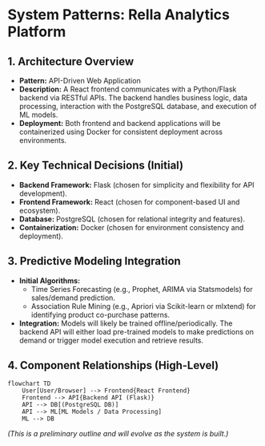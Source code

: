 # System Patterns: Rella Analytics Platform

## 1. Architecture Overview

*   **Pattern:** API-Driven Web Application
*   **Description:** A React frontend communicates with a Python/Flask backend via RESTful APIs. The backend handles business logic, data processing, interaction with the PostgreSQL database, and execution of ML models.
*   **Deployment:** Both frontend and backend applications will be containerized using Docker for consistent deployment across environments.

## 2. Key Technical Decisions (Initial)

*   **Backend Framework:** Flask (chosen for simplicity and flexibility for API development).
*   **Frontend Framework:** React (chosen for component-based UI and ecosystem).
*   **Database:** PostgreSQL (chosen for relational integrity and features).
*   **Containerization:** Docker (chosen for environment consistency and deployment).

## 3. Predictive Modeling Integration

*   **Initial Algorithms:**
    *   Time Series Forecasting (e.g., Prophet, ARIMA via Statsmodels) for sales/demand prediction.
    *   Association Rule Mining (e.g., Apriori via Scikit-learn or mlxtend) for identifying product co-purchase patterns.
*   **Integration:** Models will likely be trained offline/periodically. The backend API will either load pre-trained models to make predictions on demand or trigger model execution and retrieve results.

## 4. Component Relationships (High-Level)

```mermaid
flowchart TD
    User[User/Browser] --> Frontend{React Frontend}
    Frontend --> API{Backend API (Flask)}
    API --> DB[(PostgreSQL DB)]
    API --> ML[ML Models / Data Processing]
    ML --> DB
```

*(This is a preliminary outline and will evolve as the system is built.)* 